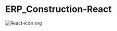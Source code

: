 ﻿# ERP_Construction-React
![React-icon svg](https://github.com/STILINSKI-ANAS/ERP_Construction-React/assets/101132341/7fa1d1ed-8af9-467b-b5d8-4760c4eed758)
